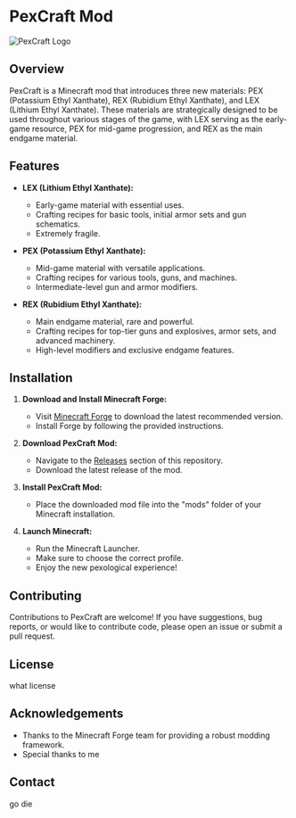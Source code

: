 # PexCraft Mod

![PexCraft Logo](/images/pexcraft_logo.png)

## Overview

PexCraft is a Minecraft mod that introduces three new materials: PEX (Potassium Ethyl Xanthate), REX (Rubidium Ethyl Xanthate), and LEX (Lithium Ethyl Xanthate). These materials are strategically designed to be used throughout various stages of the game, with LEX serving as the early-game resource, PEX for mid-game progression, and REX as the main endgame material.

## Features

- **LEX (Lithium Ethyl Xanthate):**
  - Early-game material with essential uses.
  - Crafting recipes for basic tools, initial armor sets and gun schematics.
  - Extremely fragile.
    
- **PEX (Potassium Ethyl Xanthate):**
  - Mid-game material with versatile applications.
  - Crafting recipes for various tools, guns, and machines.
  - Intermediate-level gun and armor modifiers.
    


- **REX (Rubidium Ethyl Xanthate):**
  - Main endgame material, rare and powerful.
  - Crafting recipes for top-tier guns and explosives, armor sets, and advanced machinery.
  - High-level modifiers and exclusive endgame features.

## Installation

1. **Download and Install Minecraft Forge:**
   - Visit [Minecraft Forge](https://files.minecraftforge.net/) to download the latest recommended version.
   - Install Forge by following the provided instructions.

2. **Download PexCraft Mod:**
   - Navigate to the [Releases](https://github.com/kuudraloremaster/pexcraft/releases) section of this repository.
   - Download the latest release of the mod.

3. **Install PexCraft Mod:**
   - Place the downloaded mod file into the "mods" folder of your Minecraft installation.

4. **Launch Minecraft:**
   - Run the Minecraft Launcher.
   - Make sure to choose the correct profile.
   - Enjoy the new pexological experience!

## Contributing

Contributions to PexCraft are welcome! If you have suggestions, bug reports, or would like to contribute code, please open an issue or submit a pull request.

## License

what license

## Acknowledgements

- Thanks to the Minecraft Forge team for providing a robust modding framework.
- Special thanks to me

## Contact

go die
